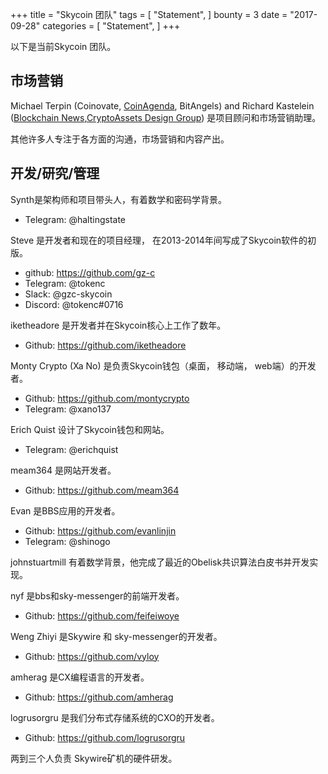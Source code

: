 +++
title = "Skycoin 团队"
tags = [
    "Statement",
]
bounty = 3
date = "2017-09-28"
categories = [
    "Statement",
]
+++

以下是当前Skycoin 团队。

## 市场营销

Michael Terpin (Coinovate, [CoinAgenda](http://www.coinagenda.com/), BitAngels) and Richard Kastelein ([Blockchain News](http://www.the-blockchain.com/),[CryptoAssets Design Group](http://www.cryptoassets.io/)) 是项目顾问和市场营销助理。

其他许多人专注于各方面的沟通，市场营销和内容产出。

## 开发/研究/管理

Synth是架构师和项目带头人，有着数学和密码学背景。

* Telegram: @haltingstate

Steve 是开发者和现在的项目经理， 在2013-2014年间写成了Skycoin软件的初版。

* github: https://github.com/gz-c
* Telegram: @tokenc
* Slack: @gzc-skycoin
* Discord: @tokenc#0716

iketheadore 是开发者并在Skycoin核心上工作了数年。

* Github: https://github.com/iketheadore

Monty Crypto (Xa No) 是负责Skycoin钱包（桌面， 移动端， web端）的开发者。

* Github: https://github.com/montycrypto
* Telegram: @xano137

Erich Quist 设计了Skycoin钱包和网站。

* Telegram: @erichquist

meam364 是网站开发者。

* Github: https://github.com/meam364

Evan 是BBS应用的开发者。

* Github: https://github.com/evanlinjin
* Telegram: @shinogo

johnstuartmill 有着数学背景，他完成了最近的Obelisk共识算法白皮书并开发实现。

nyf 是bbs和sky-messenger的前端开发者。

* Github: https://github.com/feifeiwoye

Weng Zhiyi 是Skywire 和 sky-messenger的开发者。

* Github: https://github.com/vyloy

amherag 是CX编程语言的开发者。

* Github: https://github.com/amherag

logrusorgru 是我们分布式存储系统的CXO的开发者。

* Github: https://github.com/logrusorgru

两到三个人负责 Skywire矿机的硬件研发。